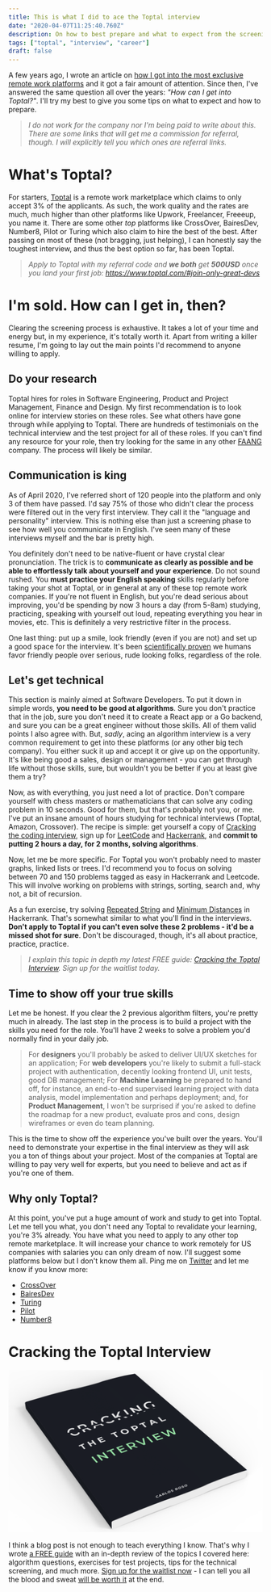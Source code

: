 ```yaml
---
title: This is what I did to ace the Toptal interview
date: "2020-04-07T11:25:40.760Z"
description: On how to best prepare and what to expect from the screening process
tags: ["toptal", "interview", "career"]
draft: false
---
```


A few years ago, I wrote an article on [how I got into the most exclusive remote work platforms](/how-i-got-into-the-most-exclusive-remote-working-platforms) and it got a fair amount of attention. Since then, I've answered the same question all over the years: *"How can I get into Toptal?"*. I'll try my best to give you some tips on what to expect and how to prepare.

<div class="divider"></div>

> *I do not work for the company nor I'm being paid to write about this. There are some links that will get me a commission for referral, though. I will explicitly tell you which ones are referral links.*

<div class="divider"></div>

# What's Toptal?

For starters, [Toptal](https://www.toptal.com/) is a remote work marketplace which claims to only accept 3% of the applicants. As such, the work quality and the rates are much, much higher than other platforms like Upwork, Freelancer, Freeeup, you name it. There are some other *top* platforms like CrossOver, BairesDev, Number8, Pilot or Turing which also claim to hire the best of the best. After passing on most of these (not bragging, just helping), I can honestly say the toughest interview, and thus the best option so far, has been Toptal.

> <i>Apply to Toptal with my referral code and **we both** get **500USD** once you land your first job: https://www.toptal.com/#join-only-great-devs</i>

# I'm sold. How can I get in, then?

Clearing the screening process is exhaustive. It takes a lot of your time and energy but, in my experience, it's totally worth it. Apart from writing a killer resume, I'm going to lay out the main points I'd recommend to anyone willing to apply.

## Do your research

Toptal hires for roles in Software Engineering, Product and Project Management, Finance and Design. My first recommendation is to look online for interview stories on these roles. See what others have gone through while applying to Toptal. There are hundreds of testimonials on the technical interview and the test project for all of these roles. If you can't find any resource for your role, then try looking for the same in any other [FAANG](https://en.wikipedia.org/wiki/Big_Tech) company. The process will likely be similar.

## Communication is king

As of April 2020, I've referred short of 120 people into the platform and only 3 of them have passed. I'd say 75% of those who didn't clear the process were filtered out in the very first interview. They call it the "language and personality" interview. This is nothing else than just a screening phase to see how well you communicate in English. I've seen many of these interviews myself and the bar is pretty high.

You definitely don't need to be native-fluent or have crystal clear pronunciation. The trick is to **communicate as clearly as possible and be able to effortlessly talk about yourself and your experience**. Do not sound rushed. You **must practice your English speaking** skills regularly before taking your shot at Toptal, or in general at any of these top remote work companies. If you're not fluent in English, but you're dead serious about improving, you'd be spending by now 3 hours a day (from 5-8am) studying, practicing, speaking with yourself out loud, repeating everything you hear in movies, etc. This is definitely a very restrictive filter in the process.

One last thing: put up a smile, look friendly (even if you are not) and set up a good space for the interview. It's been [scientifically proven](https://www.goodreads.com/book/show/35011639-before-you-know-it) we humans favor friendly people over serious, rude looking folks, regardless of the role.

## Let's get technical

This section is mainly aimed at Software Developers. To put it down in simple words, **you need to be good at algorithms**. Sure you don't practice that in the job, sure you don't need it to create a React app or a Go backend, and sure you can be a great engineer without those skills. All of them valid points I also agree with. But, *sadly*, acing an algorithm interview is a very common requirement to get into these platforms (or any other big tech company). You either suck it up and accept it or give up on the opportunity. It's like being good a sales, design or management - you can get through life without those skills, sure, but wouldn't you be better if you at least give them a try?

Now, as with everything, you just need a lot of practice. Don't compare yourself with chess masters or mathematicians that can solve any coding problem in 10 seconds. Good for them, but that's probably not you, or me. I've put an insane amount of hours studying for technical interviews (Toptal, Amazon, Crossover). The recipe is simple: get yourself a copy of [Cracking the coding interview](https://www.amazon.com/-/es/Gayle-Laakmann-McDowell/dp/0984782850), sign up for [LeetCode](https://leetcode.com/) and [Hackerrank](https://www.hackerrank.com/), and **commit to putting 2 hours a day, for 2 months, solving algorithms**.

Now, let me be more specific. For Toptal you won't probably need to master graphs, linked lists or trees. I'd recommend you to focus on solving between 70 and 150 problems tagged as easy in Hackerrank and Leetcode. This will involve working on problems with strings, sorting, search and, why not, a bit of recursion.

As a fun exercise, try solving [Repeated String](https://www.hackerrank.com/challenges/repeated-string/problem) and [Minimum Distances](https://www.hackerrank.com/challenges/minimum-distances/problem) in Hackerrank. That's somewhat similar to what you'll find in the interviews. **Don't apply to Toptal if you can't even solve these 2 problems - it'd be a missed shot for sure**. Don't be discouraged, though, it's all about practice, practice, practice.

> <i>I explain this topic in depth my latest FREE guide: [Cracking the Toptal Interview](https://carlosroso.com/cracking-the-toptal-interview). Sign up for the waitlist today.</i>

## Time to show off your true skills

Let me be honest. If you clear the 2 previous algorithm filters, you're pretty much in already. The last step in the process is to build a project with the skills you need for the role. You'll have 2 weeks to solve a problem you'd normally find in your daily job. 

> For **designers** you'll probably be asked to deliver UI/UX sketches for an application; For **web developers** you're likely to submit a full-stack project with authentication, decently looking frontend UI, unit tests, good DB management; For **Machine Learning** be prepared to hand off, for instance, an end-to-end supervised learning project with data analysis, model implementation and perhaps deployment; and, for **Product Management**, I won't be surprised if you're asked to define the roadmap for a new product, evaluate pros and cons, design wireframes or even do team planning.

This is the time to show off the experience you've built over the years. You'll need to demonstrate your expertise in the final interview as they will ask you a ton of things about your project. Most of the companies at Toptal are willing to pay very well for experts, but you need to believe and act as if you're one of them.

## Why only Toptal?

At this point, you've put a huge amount of work and study to get into Toptal. Let me tell you what, you don't need any Toptal to revalidate your learning, you're 3% already. You have what you need to apply to any other top remote marketplace. It will increase your chance to work remotely for US companies with salaries you can only dream of now. I'll suggest some platforms below but I don't know them all. Ping me on [Twitter](https://twitter.com/caroso1222) and let me know if you know more: 

- [CrossOver](https://www.crossover.com/for-candidates#candidates)
- [BairesDev](https://www.bairesdev.com/)
- [Turing](https://turing.com/)
- [Pilot](https://pilot.co/)
- [Number8](https://number8.com/)

<div class="divider"></div>

# Cracking the Toptal Interview

![ctti.png](ctti.png)

I think a blog post is not enough to teach everything I know. That's why I wrote [a FREE guide](https://carlosroso.com/cracking-the-toptal-interview) with an in-depth review of the topics I covered here: algorithm questions, exercises for test projects, tips for the technical screening, and much more. [Sign up for the waitlist now](https://carlosroso.com/cracking-the-toptal-interview) - I can tell you all the blood and sweat [will be worth it](https://www.instagram.com/carlosremote/) at the end.
